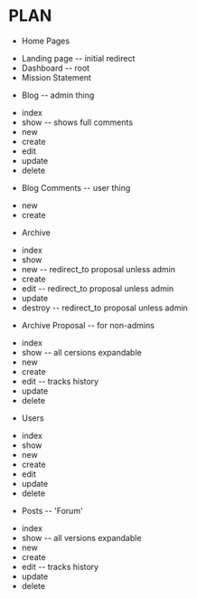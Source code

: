 # PLAN

* Home Pages
- Landing page -- initial redirect
- Dashboard -- root
- Mission Statement

* Blog -- admin thing
- index
- show -- shows full comments
- new
- create
- edit
- update
- delete

* Blog Comments -- user thing
- new
- create

* Archive
- index
- show
- new -- redirect_to proposal unless admin
- create 
- edit -- redirect_to proposal unless admin
- update
- destroy -- redirect_to proposal unless admin

* Archive Proposal -- for non-admins
- index
- show -- all cersions expandable
- new
- create
- edit -- tracks history
- update
- delete

* Users
- index
- show
- new
- create
- edit
- update
- delete

* Posts -- 'Forum'
- index
- show -- all versions expandable
- new
- create
- edit -- tracks history
- update
- delete